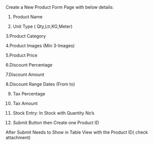 Create a New Product Form Page with below details:
 
1. Product Name 
 
2. Unit Type ( Qty,Ltr,KG,Meter) 
 
3.Product Category 
 
4.Product Images (Min 3-Images) 
 
5.Product Price  
 
6.Discount Percentage 
 
7.Discount Amount 
 
8.Discount Range Dates (From to) 
 
9. Tax Percentage  

10. Tax Amount 
 
11. Stock Entry: In Stock with Quantity No’s  
 
12. Submit Button then Create one Product ID 
  
After Submit Needs to Show in Table View with the Product ID( check attachment)